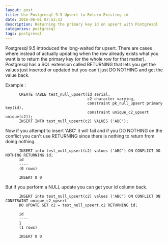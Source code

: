 ```yaml
---
layout: post
title: Use Postgresql 9.5 Upsert to Return Existing id
date: 2016-06-01 07:53:13
description: Returning the primary key id on upsert with Postgresql
categories: postgresql
tags: postgresql
---
```


Postgresql 9.5 introduced the long-waited for upsert. There are cases
where instead of actually updating when the row already exists what you
want is to return the primary key (or the whole row for that matter).
Postgresql has a SQL extension called RETURNING that lets you get the
values just inserted or updated but you can't just DO NOTHING and get
the value back.

Example :

```
      CREATE TABLE test_null_upsert(id serial,
                                    c2 character varying,
                                    constraint pk_null_upsert primary key(id),
                                    constraint unique_c2_upsert unique(c2));
      INSERT INTO test_null_upsert(c2) VALUES ('ABC');
```

Now if you attempt to insert 'ABC' it will fail and if you DO NOTHING
on the conflict you can't use RETURNING since there is nothing to return from doing nothing.

```
      INSERT into test_null_upsert(c2) values ('ABC') ON CONFLICT DO NOTHING RETURNING id;
      id
      ----
      (0 rows)

      INSERT 0 0
```

But if you perform a NULL update you can get your id column back.

```
      INSERT into test_null_upsert(c2) values ('ABC') ON CONFLICT ON CONSTRAINT unique_c2_upsert
      DO UPDATE SET c2 = test_null_upsert.c2 RETURNING id;

      id
      ----
      1
      (1 rows)

      INSERT 0 0
```
